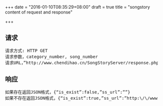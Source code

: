+++
date = "2016-01-10T08:35:29+08:00"
draft = true
title = "songstory content of request and response"

+++



## 请求

<pre>
请求方式: HTTP GET
请求参数，category_number, song_number
请求URL，”http://www.chendihao.cn/SongStoryServer/response.php?category_number=”+categoryNumber+”&song_number=”+songNumber
</pre>

## 响应

<pre>
如果存在返回JSON格式，{“is_exist”:false,”ss_url”:””}
如果不存在返回JSON格式，{“is_exist”:true,”ss_url”:”http:\/\/www.chendihao.cn\/SongStoryServer\/ss\/001.ss”}
</pre>